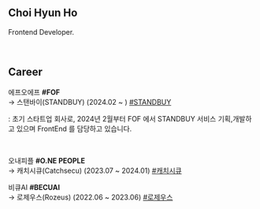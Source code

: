 ## Choi Hyun Ho

Frontend Developer.

<br/>


## Career
에프오에프 **#FOF** <br>
→ 스탠바이(STANDBUY) (2024.02 ~ )  [#STANDBUY](https://www.standbuy.io/)

: 초기 스타트업 회사로, 2024년 2월부터 FOF 에서 STANDBUY 서비스 기획,개발하고 있으며 FrontEnd 를 담당하고 있습니다.

<br>

오내피플 **#O.NE PEOPLE** <br>
→ 캐치시큐(Catchsecu) (2023.07 ~ 2024.01)  [#캐치시큐](https://www.catchsecu.com/)

비큐AI **#BECUAI** <br>
→ 로제우스(Rozeus) (2022.06 ~ 2023.06) [#로제우스](https://rozeus.com/)
